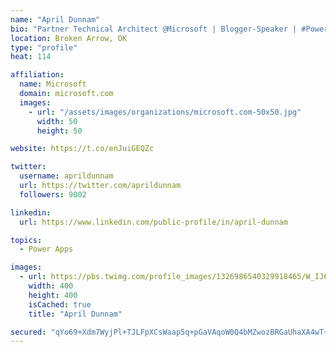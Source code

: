 ```yaml
---
name: "April Dunnam"
bio: "Partner Technical Architect @Microsoft | Blogger-Speaker | #PowerApps, #PowerAutomate, #Office365, #SharePoint | #WIT | #Karaoke Queen"
location: Broken Arrow, OK
type: "profile"
heat: 114

affiliation:
  name: Microsoft
  domain: microsoft.com
  images:
    - url: "/assets/images/organizations/microsoft.com-50x50.jpg"
      width: 50
      height: 50

website: https://t.co/enJuiGEQZc

twitter:
  username: aprildunnam
  url: https://twitter.com/aprildunnam
  followers: 9002

linkedin:
  url: https://www.linkedin.com/public-profile/in/april-dunnam

topics:
  - Power Apps

images:
  - url: https://pbs.twimg.com/profile_images/1326986540329918465/W_IJ6Ih2_400x400.jpg
    width: 400
    height: 400
    isCached: true
    title: "April Dunnam"

secured: "qYo69+Xdm7WyjPl+TJLFpXCsWaap5q+pGaVAqoW0Q4bMZwozBRGaUhaXA4wT+JliBCHeBMCr2YaqkFCr6vO9rNKnnOPcDmv9FxweZ36nd4ju2Cdked3bQjcusFfH0Z02V1DMzkMAPntglh3E+JVHbiyRLWxh97Xtx1dYT3+UIijL0V1OezVtF9WL/olMVB6TcuSKiTj26dY6rIu8YpQ2BtEyI4bJdDfYFQiJqIey0fvYnmHD/KpIWv6zkYuONwib3u5U93yvZwW6jHWCjrfrWUPVD19EYbUmIkW6BMscC66p6yFsVgd9+uVRy6UNLI2szjZ/4dbJm0JwUQ8yHF0XkBZhyzlQqhn6De/7Q36B9HYks3ElZVeg2zGAKkAG4A6ZRw0uGy//tAAmgQ/1YXuX+opEsE16C5ngFw5Tsppamuk=;Uo88jvkGMESgpyKk8JOcNw=="
---
```


